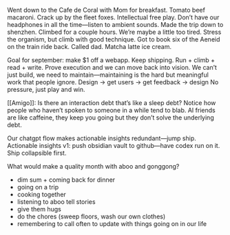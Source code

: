 Went down to the Cafe de Coral with Mom for breakfast. Tomato beef macaroni. Crack up by the fleet foxes. Intellectual free play. Don’t have our headphones in all the time—listen to ambient sounds. Made the trip down to shenzhen. Climbed for a couple hours. We’re maybe a little too tired. Stress the organism, but climb with good technique. Got to book six of the Aeneid on the train ride back. Called dad. Matcha latte ice cream.

Goal for september: make $1 off a webapp.
Keep shipping. Run + climb + read + write.
Prove execution and we can move back into vision.
We can’t just build, we need to maintain—maintaining is the hard but meaningful work that people ignore.
Design -> get users -> get feedback -> design
No pressure, just play and win.

[[Amigo]]: Is there an interaction debt that’s like a sleep debt? Notice how people who haven’t spoken to someone in a while tend to blab. AI friends are like caffeine, they keep you going but they don’t solve the underlying debt.

Our chatgpt flow makes actionable insights redundant—jump ship.
Actionable insights v1: push obsidian vault to github—have codex run on it.
Ship collapsible first.

What would make a quality month with aboo and gonggong?
- dim sum + coming back for dinner 
- going on a trip
- cooking together
- listening to aboo tell stories
- give them hugs
- do the chores (sweep floors, wash our own clothes)
- remembering to call often to update with things going on in our life
